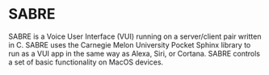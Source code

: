 # SABRE
SABRE is a Voice User Interface (VUI) running on a server/client pair written in C. SABRE uses the Carnegie Melon University Pocket Sphinx library to run as a VUI app in the same way as Alexa, Siri, or Cortana. SABRE controls a set of basic functionality on MacOS devices.
